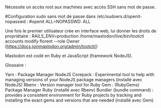 Nécessite un accès root aux machines avec accès SSH sans mot de passe.

#Configuration sudo sans mot de passe dans /etc/sudoers.d/openit-nopasswd :
#openit ALL=NOPASSWD: ALL

Une fois le premier utilisateur crée en interface web, lui donner les droits de propriétaire :
RAILS_ENV=production /home/mastodon/live/bin/tootctl accounts modify florent --role Owner
(https://docs.joinmastodon.org/admin/tootctl/)

Mastodon est codé en Ruby et JavaScript (framework NodeJS).

Glossaire : 

Yarn : Package Manager NodeJS
Corepack : Experimental tool to help with managing versions of your NodeJS package managers (installé avec NodeJS)
Rbenv : Version manager tool for Ruby
Gem : (RubyGems) Package Manager Ruby (installé avec Rbenv)
Bundler (bundle command) : provides a consistent environment for Ruby projects by tracking and installing the exact gems and versions that are needed (installé avec Gem)

